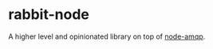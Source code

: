 
# rabbit-node

A higher level and opinionated library on top of [node-amqp](https://github.com/postwait/node-amqp).
